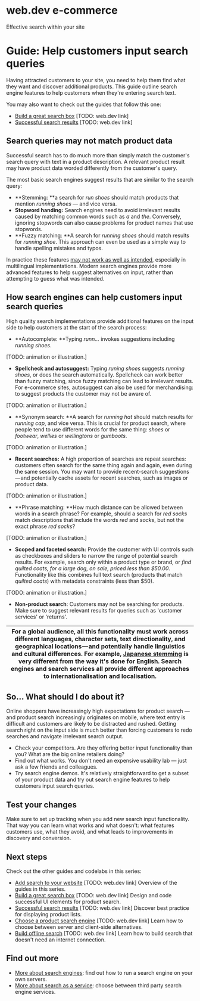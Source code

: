 # web.dev e-commerce
Effective search within your site

# Guide: Help customers input search queries

Having attracted customers to your site, you need to help them find what they
want and discover additional products.
This guide outline search engine features to help customers when they're
entering search text.

You may also want to check out the guides that follow this one:

+   [Build a great search box](https://docs.google.com/document/d/1_5QZzRJTyCC9byZyCyljFoSoW7D47YVNXMQInBQWfvk/edit#heading=h.cgvdu9aeouaf)
    [TODO: web.dev link]
+   [Successful search results](https://docs.google.com/document/d/15XgySKmWFiDfwYq8_OUrPDxomCjtTFJxRAW7ZUx5TnQ/edit)
     [TODO: web.dev link]

## Search queries may not match product data

Successful search has to do much more than simply match the customer's search
query with text in a product description.
A relevant product result may have product data worded differently from the
customer's query.

The most basic search engines suggest results that are similar to the search
query:

+   **Stemming: **a search for _run shoes_ should match products that
    mention _running shoes_ — and vice versa.
+   **Stopword handing:** Search engines need to avoid irrelevant results
    caused by matching common words such as _a_ and _the_. Conversely, ignoring
    stopwords can also cause problems for product names that use stopwords.
+   **Fuzzy matching: **A search for _running shoes_ should match results
    for _running shoe_. This approach can even be used as a simple way to
    handle spelling mistakes and typos.

In practice these features
[may not work as well as intended](https://blog.algolia.com/algolia-v-elasticsearch-relevance/#poor-applicability),
especially in multilingual implementations.
Modern search engines provide more advanced features to help suggest
alternatives on input, rather than attempting to guess what was intended.

## How search engines can help customers input search queries

High quality search implementations provide additional features on the input
side to help customers at the start of the search process:

+   **Autocomplete: **Typing _runn…_ invokes suggestions including
    _running shoes_.

[TODO: animation or illustration.]
+   **Spellcheck and autosuggest:** Typing _runing shoes_ suggests _running
    shoes_, or does the search automatically. Spellcheck can work better than
    fuzzy matching, since fuzzy matching can lead to irrelevant results. For
    e-commerce sites, autosuggest can also be used for merchandising: to
suggest products the customer may not be aware of.

[TODO: animation or illustration.]
+   **Synonym search: **A search for _running hat_ should match results for
    _running cap_, and vice versa. This is crucial for product search, where
    people tend to use different words for the same thing: _shoes_ or
_footwear_, _wellies_ or _wellingtons_ or _gumboots_.

[TODO: animation or illustration.]
+   **Recent searches:** A high proportion of searches are repeat searches:
    customers often search for the same thing again and again, even during the
    same session. You may want to provide recent-search suggestions — and
potentially cache assets for recent searches, such as images or product data.

[TODO: animation or illustration.]
+   **Phrase matching: **How much distance can be allowed between words in a
    search phrase? For example, should a search for _red socks_ match
    descriptions that include the words _red_ and _socks_, but not the exact
    phrase _red socks_?

[TODO: animation or illustration.]
+   **Scoped and faceted search:** Provide the customer with UI controls
    such as checkboxes and sliders to narrow the range of potential search
    results. For example, search only within a product type or brand, or _find
    quilted coats, for a large dog, on sale, priced less than $50.00_.
    Functionality like this combines full text search (products that match
_quilted coats_) with metadata constraints (less than $50).

[TODO: animation or illustration.]
+   **Non-product search**: Customers may not be searching for products.
    Make sure to suggest relevant results for queries such as 'customer
    services' or 'returns'.

<table>
<thead>
<tr>
<th>For a global audience, all this functionality must work across different
languages, character sets, text directionality, and geographical
locations — and potentially handle linguistics and cultural differences.
For example, <a href="http://www.cjk.org/cjk/joa/joapaper.htm">Japanese
stemming</a> is very different from the way it's done for English.
Search engines and search services all provide different approaches to
internationalisation and localisation.</th>
</tr>
</thead>
<tbody>
</tbody>
</table>

## So… What should I do about it?

Online shoppers have increasingly high expectations for product search — and
product search increasingly originates on mobile, where text entry is difficult
and customers are likely to be distracted and rushed.
Getting search right on the input side is much better than forcing customers to
redo searches and navigate irrelevant search output.

+   Check your competitors. Are they offering better input functionality
    than you? What are the big online retailers doing?
+   Find out what works. You don't need an expensive usability lab — just
    ask a few friends and colleagues.
+   Try search engine demos. It's relatively straightforward to get a subset
    of your product data and try out search engine features to help customers
    input search queries.

## Test your changes

Make sure to set up tracking when you add new search input functionality.
That way you can learn what works and what doesn't: what features customers use,
what they avoid, and what leads to improvements in discovery and conversion.

## Next steps

Check out the other guides and codelabs in this series:

+   [Add search to your website](https://docs.google.com/document/d/1n-mrtHFE0YcqP1T9MWiAfyxLBNcBmuWKocaQiu0zsDE/edit#heading=h.cgvdu9aeouaf)
    [TODO: web.dev link]
Overview of the guides in this series.
+   [Build a great search box](https://docs.google.com/document/d/1_5QZzRJTyCC9byZyCyljFoSoW7D47YVNXMQInBQWfvk/edit#)
[TODO: web.dev link]
    Design and code successful UI elements for product search.
+   [Successful search results](https://docs.google.com/document/d/15XgySKmWFiDfwYq8_OUrPDxomCjtTFJxRAW7ZUx5TnQ/edit)
    [TODO: web.dev link]
Discover best practice for displaying product lists.
+   [Choose a product search engine](https://docs.google.com/document/d/15pHc-ZVxxvp-plXc9U38rbNpX55T46J3ZYgnwWI1Z_o/edit#heading=h.cgvdu9aeouaf )
[TODO: web.dev link]
    Learn how to choose between server and client-side alternatives.
+   [Build offline search](http://blah) [TODO: web.dev link]
    Learn how to build search that doesn't need an internet connection.

## Find out more

+   [More about search engines](https://medium.com/@samdutton/more-about-search-engines-b897f072de90):
    find out how to run a search engine on your own servers.
+   [More about search as a service](https://medium.com/@samdutton/more-about-search-as-a-service-1e2a16b4ee9c):
    choose between third party search engine services.

